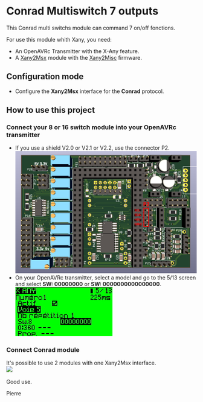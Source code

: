 # Conrad Multiswitch 7 outputs

This Conrad multi switchs module can command 7 on/off fonctions.


For use this module whith Xany, you need:
- An OpenAVRc Transmitter with the X-Any feature.  
- A [Xany2Msx](https://github.com/Ingwie/OpenAVRc_Hw/tree/V3/Xany2Msx) module with the [Xany2Misc]() firmware. 



## Configuration mode
- Configure the **Xany2Msx** interface for the **Conrad** protocol.  



## How to use this project

### Connect your 8 or 16 switch module into your OpenAVRc transmitter
- If you use a shield V2.0 or V2.1 or V2.2, use the connector P2.  
![](https://github.com/Ingwie/OpenAVRc_Hw/blob/V3/Xany_Builds_by_Users/pierrotm777/Xany2Sensor360/Shield_v2.1_Xany_Connector.jpg)  
- On your OpenAVRc transmitter, select a model and go to the 5/13 screen and select **SW: 00000000** or  **SW: 0000000000000000**.  
![](https://github.com/Ingwie/OpenAVRc_Hw/blob/V3/Xany_Builds_by_Users/pierrotm777/Xany2Sounds/Xanyswitchmode.jpg)  

### Connect Conrad module
It's possible to use 2 modules with one Xany2Msx interface.  
![](https://github.com/Ingwie/OpenAVRc_Hw/blob/V3/Xany_Builds_by_Users/pierrotm777/Conrad_7switchs/conrad7.png)






Good use.

Pierre


